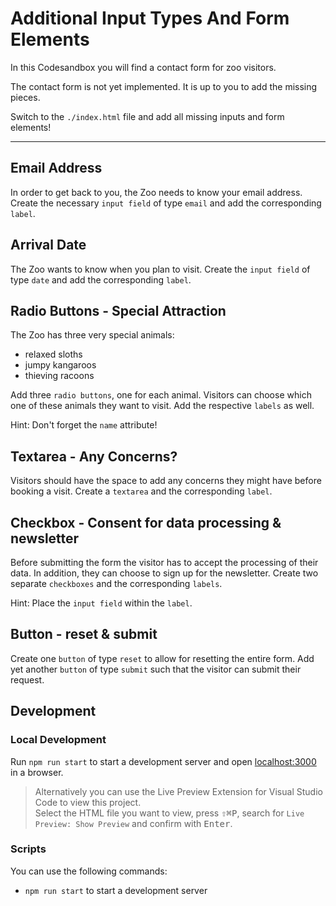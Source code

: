 # Additional Input Types And Form Elements

In this Codesandbox you will find a contact form for zoo visitors.

The contact form is not yet implemented. It is up to you to add the missing pieces.

Switch to the `./index.html` file and add all missing inputs and form elements!

---

## Email Address

In order to get back to you, the Zoo needs to know your email address. Create the necessary `input field` of type `email` and add the corresponding `label`.

## Arrival Date

The Zoo wants to know when you plan to visit. Create the `input field` of type `date` and add the corresponding `label`.

## Radio Buttons - Special Attraction

The Zoo has three very special animals:

- relaxed sloths
- jumpy kangaroos
- thieving racoons

Add three `radio buttons`, one for each animal. Visitors can choose which one of these animals they want to visit. Add the respective `labels` as well.

Hint: Don't forget the `name` attribute!

## Textarea - Any Concerns?

Visitors should have the space to add any concerns they might have before booking a visit. Create a `textarea` and the corresponding `label`.

## Checkbox - Consent for data processing & newsletter

Before submitting the form the visitor has to accept the processing of their data. In addition, they can choose to sign up for the newsletter.
Create two separate `checkboxes` and the corresponding `labels`.

Hint: Place the `input field` within the `label`.

## Button - reset & submit

Create one `button` of type `reset` to allow for resetting the entire form. Add yet another `button` of type `submit` such that the visitor can submit their request.

## Development

### Local Development

Run `npm run start` to start a development server and open [localhost:3000](http://localhost:3000) in a browser.

> Alternatively you can use the Live Preview Extension for Visual Studio Code to view this project.  
> Select the HTML file you want to view, press <kbd>⇧</kbd><kbd>⌘</kbd><kbd>P</kbd>, search for `Live Preview: Show Preview` and confirm with <kbd>Enter</kbd>.

### Scripts

You can use the following commands:

- `npm run start` to start a development server
